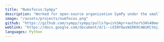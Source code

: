 ```yaml
---
title: "Numsfocus:Sympy"
description: "Worked for open-source organization SymPy under the small development grant program"
image: "/assets/projects/numfocus.png"
github: "https://github.com/sympy/sympy/pulls?q=is%3Apr+author%3A%40me+is%3Aclosed"
weblink: "https://docs.google.com/document/d/1--cdINYOwsW1RK9CmWzKCtmjJng2rO0AixbRPF8GUVA/edit?usp=sharing"
languages: Python
---
```


